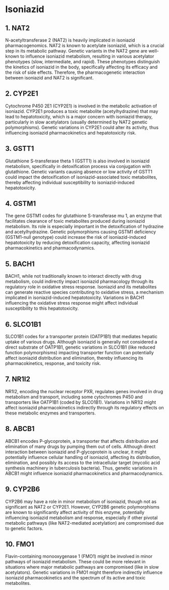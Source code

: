 # Isoniazid
## 1. NAT2
N-acetyltransferase 2 (NAT2) is heavily implicated in isoniazid pharmacogenomics. NAT2 is known to acetylate isoniazid, which is a crucial step in its metabolic pathway. Genetic variants in the NAT2 gene are well-known to influence isoniazid metabolism, resulting in various acetylator phenotypes (slow, intermediate, and rapid). These phenotypes distinguish the kinetics of isoniazid in the body, specifically affecting its efficacy and the risk of side effects. Therefore, the pharmacogenetic interaction between isoniazid and NAT2 is significant.
## 2. CYP2E1
Cytochrome P450 2E1 (CYP2E1) is involved in the metabolic activation of isoniazid. CYP2E1 produces a toxic metabolite (acetylhydrazine) that may lead to hepatotoxicity, which is a major concern with isoniazid therapy, particularly in slow acetylators (usually determined by NAT2 genetic polymorphisms). Genetic variations in CYP2E1 could alter its activity, thus influencing isoniazid pharmacokinetics and hepatotoxicity risk.
## 3. GSTT1
Glutathione S-transferase theta 1 (GSTT1) is also involved in isoniazid metabolism, specifically in detoxification process via conjugation with glutathione. Genetic variants causing absence or low activity of GSTT1 could impact the detoxification of isoniazid-associated toxic metabolites, thereby affecting individual susceptibility to isoniazid-induced hepatotoxicity.
## 4. GSTM1
The gene GSTM1 codes for glutathione S-transferase mu 1, an enzyme that facilitates clearance of toxic metabolites produced during isoniazid metabolism. Its role is especially important in the detoxification of hydrazine and acetylhydrazine. Genetic polymorphisms causing GSTM1 deficiency (GSTM1-null genotype) could increase the risk of isoniazid-induced hepatotoxicity by reducing detoxification capacity, affecting isoniazid pharmacokinetics and pharmacodynamics.
## 5. BACH1
BACH1, while not traditionally known to interact directly with drug metabolism, could indirectly impact isoniazid pharmacology through its regulatory role in oxidative stress response. Isoniazid and its metabolites can generate reactive species contributing to oxidative stress, a mechanism implicated in isoniazid-induced hepatotoxicity. Variations in BACH1 influencing the oxidative stress response might affect individual susceptibility to this hepatotoxicity.
## 6. SLCO1B1
SLCO1B1 codes for a transporter protein (OATP1B1) that mediates hepatic uptake of various drugs. Although isoniazid is generally not considered a direct substrate of OATP1B1, genetic variations in SLCO1B1 (like reduced function polymorphisms) impacting transporter function can potentially affect isoniazid distribution and elimination, thereby influencing its pharmacokinetics, response, and toxicity risk.
## 7. NR1I2
NR1I2, encoding the nuclear receptor PXR, regulates genes involved in drug metabolism and transport, including some cytochromes P450 and transporters like OATP1B1 (coded by SLCO1B1). Variations in NR1I2 might affect isoniazid pharmacokinetics indirectly through its regulatory effects on these metabolic enzymes and transporters.
## 8. ABCB1
ABCB1 encodes P-glycoprotein, a transporter that affects distribution and elimination of many drugs by pumping them out of cells. Although direct interaction between isoniazid and P-glycoprotein is unclear, it might potentially influence cellular handling of isoniazid, affecting its distribution, elimination, and possibly its access to the intracellular target (mycolic acid synthesis machinery in tuberculosis bacteria). Thus, genetic variations in ABCB1 might influence isoniazid pharmacokinetics and pharmacodynamics.
## 9. CYP2B6
CYP2B6 may have a role in minor metabolism of isoniazid, though not as significant as NAT2 or CYP2E1. However, CYP2B6 genetic polymorphisms are known to significantly affect activity of this enzyme, potentially influencing isoniazid metabolism and response, especially if other pivotal metabolic pathways (like NAT2-mediated acetylation) are compromised due to genetic factors.
## 10. FMO1
Flavin-containing monooxygenase 1 (FMO1) might be involved in minor pathways of isoniazid metabolism. These could be more relevant in situations where major metabolic pathways are compromised (like in slow acetylators). Genetic variations in FMO1 might therefore indirectly influence isoniazid pharmacokinetics and the spectrum of its active and toxic metabolites.
